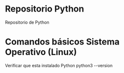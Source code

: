 # Repositorio Python
Repositorio de Python

# Comandos básicos Sistema Operativo (Linux)
Verificar que esta instalado Python
python3 --version




